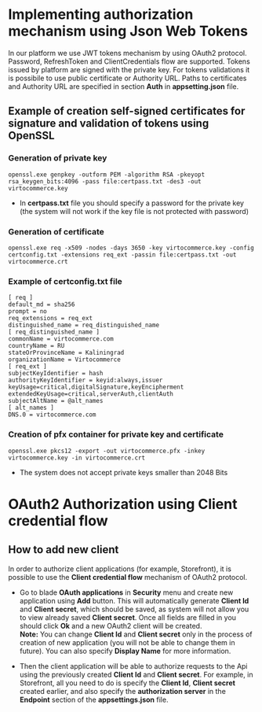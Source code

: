 # Implementing authorization mechanism using Json Web Tokens

In our platform we use JWT tokens mechanism by using OAuth2 protocol. Password, RefreshToken and ClientCredentials flow are supported. Tokens issued by platform are signed with the private key. For tokens validations it is possibile to use public certificate or Authority URL. Paths to certificates and Authority URL are specified in section **Auth** in **appsetting.json** file. 

## Example of creation self-signed certificates for signature and validation of tokens using OpenSSL

### Generation of private key
`openssl.exe genpkey -outform PEM -algorithm RSA -pkeyopt rsa_keygen_bits:4096 -pass file:certpass.txt -des3 -out virtocommerce.key`
- In **certpass.txt** file you should specify a password for the private key (the system will not work if the key file is not protected with password)

### Generation of certificate
`openssl.exe req -x509 -nodes -days 3650 -key virtocommerce.key -config certconfig.txt -extensions req_ext -passin file:certpass.txt -out virtocommerce.crt`

### Example of certconfig.txt file
    [ req ]
    default_md = sha256
    prompt = no
    req_extensions = req_ext
    distinguished_name = req_distinguished_name
    [ req_distinguished_name ]
    commonName = virtocommerce.com
    countryName = RU
    stateOrProvinceName = Kaliningrad
    organizationName = Virtocommerce
    [ req_ext ]
    subjectKeyIdentifier = hash
    authorityKeyIdentifier = keyid:always,issuer
    keyUsage=critical,digitalSignature,keyEncipherment
    extendedKeyUsage=critical,serverAuth,clientAuth
    subjectAltName = @alt_names
    [ alt_names ]
    DNS.0 = virtocommerce.com
###  Creation of pfx container for private key and certificate
`openssl.exe pkcs12 -export -out virtocommerce.pfx -inkey virtocommerce.key -in virtocommerce.crt`
- The system does not accept private keys smaller than 2048 Bits

# OAuth2 Authorization using Client credential flow
## How to add new client
In order to authorize client applications (for example, Storefront), it is possible to use the **Client credential flow** mechanism of  OAuth2 protocol.
- Go to blade **OAuth applications** in **Security** menu and create new application using **Add** button. This will automatically generate **Client Id** and **Client secret**, which should be saved, as system will not allow you to view already saved **Client secret**. Once all fields are filled in you should click **Ok** and a new OAuth2 client will be created.<br>
**Note:** You can change **Client Id** and **Client secret** only in the process of creation of new application (you will not be able to change them in future). You can also specify **Display Name** for more information.

- Then the client application will be able to authorize requests to the Api using the previously created **Client Id** and **Client secret**.
For example, in Storefront, all you need to do is specify the **Client Id**, **Client secret** created earlier, and also specify the **authorization server** in the **Endpoint** section of the **appsettings.json** file.